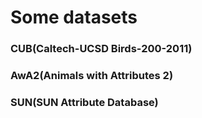 # Some datasets

### CUB(Caltech-UCSD Birds-200-2011)
### AwA2(Animals with Attributes 2)
### SUN(SUN Attribute Database)
